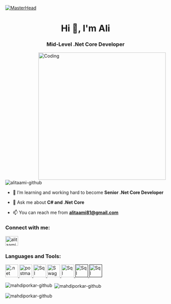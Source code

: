  [![MasterHead](https://wallpapercave.com/dwp2x/wp6582675.jpg)](https://rishavchanda.io)

<h1 align="center">Hi 👋, I'm Ali</h1>
<h3 align="center">Mid-Level .Net Core Developer</h3>
<img align="right" alt="Coding" width="400" src="https://camo.githubusercontent.com/b86a9047afd5ab67de4d8d1c1ce6293db7900b997bb10cfdeec7046e7f035fe3/68747470733a2f2f6d69726f2e6d656469756d2e636f6d2f6d61782f313336302f312a495247486d69477361313673746564517649615a66772e676966">
<p align="left"> <img src="https://komarev.com/ghpvc/?username=alitaami-github&label=Profile%20views&color=0e75b6&style=flat" alt="alitaami-github" /> </p>

- 🌱 I’m learning and working hard to become **Senior .Net Core Developer**

- 💬 Ask me about  **C# and .Net Core** 

- 📫 You can reach me from **alitaami81@gmail.com**

<h3 align="left">Connect with me:</h3>
<p align="left">
<a href="https://www.linkedin.com/in/ali-taami-2745a525b/" target="blank"><img align="center" src="https://raw.githubusercontent.com/rahuldkjain/github-profile-readme-generator/master/src/images/icons/Social/linked-in-alt.svg" alt="alitaami" height="30" width="40" /></a>


<h3 align="left">Languages and Tools:</h3>

<p align="left"> 
    <a href="https://dotnet.microsoft.com/" target="_blank" rel="noreferrer"> <img src="https://brandeps.com/logo-download/C/C-Sharp-logo-vector-01.svg" alt=".net" width="40" height="40"/> </a>
  <a href="https://postman.com" target="_blank" rel="noreferrer"> <img src="https://www.vectorlogo.zone/logos/getpostman/getpostman-icon.svg" alt="postman" width="40" height="40"/> </a>
  <a href="https://www.microsoft.com/en-us/sql-server/sql-server-downloads" target="_blank" rel="noreferrer"> <img src="https://brandeps.com/logo-download/M/Microsoft-sql-server-logo-vector-01.svg" alt="Sql" width="40" height="40"/> </a>
    <a href="https://swagger.io/" target="_blank" rel="noreferrer"> <img src="https://brandeps.com/icon-download/S/Swagger-icon-vector-02.svg" alt="Swagger" width="40" height="40"/> </a>
   <a href="https://dotnet.microsoft.com/" target="_blank" rel="noreferrer"> <img src="https://brandeps.com/icon-download/V/Visual-studio-icon-vector-02.svg" alt="Sql" width="40" height="40"/> </a>
   <a href="" target="_blank" rel="noreferrer"> <img src="https://brandeps.com/logo-download/H/HTML-5-logo-vector-01.svg" alt="Sql" width="40" height="40"/> </a>
   <a href="" target="_blank" rel="noreferrer"> <img src="https://brandeps.com/logo-download/C/CSS-3-logo-vector-01.svg" alt="Sql" width="40" height="40"/> </a></p>

<p><img align="left" src="https://github-readme-stats.vercel.app/api/top-langs?username=alitaami&show_icons=true&locale=en&layout=compact" alt="mahdiporkar-github" /></p>

<p>&nbsp;<img align="center" src="https://github-readme-stats.vercel.app/api?username=alitaami&show_icons=true&locale=en" alt="mahdiporkar-github" /></p>

<p><img align="center" src="https://github-readme-streak-stats.herokuapp.com/?user=alitaami&" alt="mahdiporkar-github" /></p>


